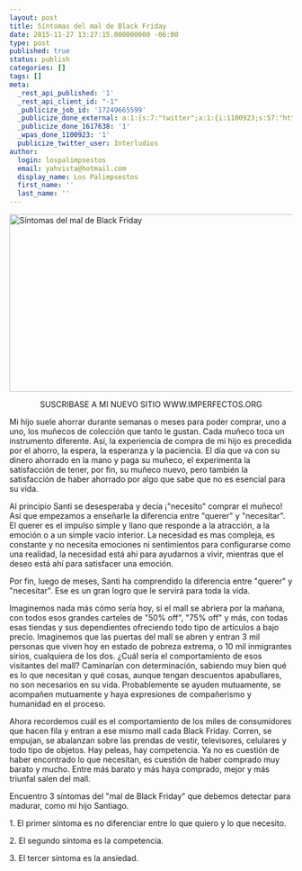 ```yaml
---
layout: post
title: Síntomas del mal de Black Friday
date: 2015-11-27 13:27:15.000000000 -06:00
type: post
published: true
status: publish
categories: []
tags: []
meta:
  _rest_api_published: '1'
  _rest_api_client_id: "-1"
  _publicize_job_id: '17249665599'
  _publicize_done_external: a:1:{s:7:"twitter";a:1:{i:1100923;s:57:"https://twitter.com/Interludios/status/670232438983946241";}}
  _publicize_done_1617638: '1'
  _wpas_done_1100923: '1'
  publicize_twitter_user: Interludios
author:
  login: lospalimpsestos
  email: yahvista@hotmail.com
  display_name: Los Palimpsestos
  first_name: ''
  last_name: ''
---
```

<p><img class="alignnone size-full wp-image-2418" src="{{ site.baseurl }}/assets/sc3adntomas-del-mal-de-black-friday.png" alt="Síntomas del mal de Black Friday" width="560" height="315" /></p>
<p style="text-align:center;">SUSCRIBASE A MI NUEVO SITIO WWW.IMPERFECTOS.ORG</p>
<p>Mi hijo suele ahorrar durante semanas o meses para poder comprar, uno a uno, los muñecos de colección que tanto le gustan. Cada muñeco toca un instrumento diferente. Así, la experiencia de compra de mi hijo es precedida por el ahorro, la espera, la esperanza y la paciencia. El día que va con su dinero ahorrado en la mano y paga su muñeco, el experimenta la satisfacción de tener, por fin, su muñeco nuevo, pero también la satisfacción de haber ahorrado por algo que sabe que no es esencial para su vida.</p>
<p>Al principio Santi se desesperaba y decía ¡"necesito" comprar el muñeco! Así que empezamos a enseñarle la diferencia entre "querer" y "necesitar". El querer es el impulso simple y llano que responde a la atracción, a la emoción o a un simple vacío interior. La necesidad es mas compleja, es constante y no necesita emociones ni sentimientos para configurarse como una realidad, la necesidad está ahí para ayudarnos a vivir, mientras que el deseo está ahí para satisfacer una emoción.</p>
<p>Por fin, luego de meses, Santi ha comprendido la diferencia entre "querer" y "necesitar". Ese es un gran logro que le servirá para toda la vida.</p>
<p>Imaginemos nada más cómo sería hoy, si el mall se abriera por la mañana, con todos esos grandes carteles de "50% off", "75% off" y más, con todas esas tiendas y sus dependientes ofreciendo todo tipo de artículos a bajo precio. Imaginemos que las puertas del mall se abren y entran 3 mil personas que viven hoy en estado de pobreza extrema, o 10 mil inmigrantes sirios, cualquiera de los dos. ¿Cuál sería el comportamiento de esos visitantes del mall? Caminarían con determinación, sabiendo muy bien qué es lo que necesitan y qué cosas, aunque tengan descuentos apabullares, no son necesarios en su vida. Probablemente se ayuden mutuamente, se acompañen mutuamente y haya expresiones de compañerismo y humanidad en el proceso.</p>
<p>Ahora recordemos cuál es el comportamiento de los miles de consumidores que hacen fila y entran a ese mismo mall cada Black Friday. Corren, se empujan, se abalanzan sobre las prendas de vestir, televisores, celulares y todo tipo de objetos. Hay peleas, hay competencia. Ya no es cuestión de haber encontrado lo que necesitan, es cuestión de haber comprado muy barato y mucho. Entre más barato y más haya comprado, mejor y más triunfal salen del mall.</p>
<p>Encuentro 3 síntomas del "mal de Black Friday" que debemos detectar para madurar, como mi hijo Santiago.</p>
<p>1. El primer síntoma es no diferenciar entre lo que quiero y lo que necesito.</p>
<p>2. El segundo síntoma es la competencia.</p>
<p>3. El tercer síntoma es la ansiedad.</p>
<p>&nbsp;</p>
